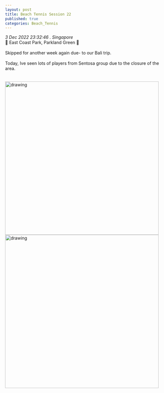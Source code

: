 ```yaml
---
layout: post
title: Beach Tennis Session 22 
published: true
categories: Beach_Tennis
---
```

_3 Dec 2022 23:32:46 . Singapore_
<br>
📍 East Coast Park, Parkland Green 📍
<br>
<br>
Skipped for another week again due- to our Bali trip.
<br>
<br>
Today, Ive seen lots of players from Sentosa group due to the closure of the area.
<br>
<br>
<br>
<img src="https://drive.google.com/uc?export=view&id=1vVEJBBWIMa15h-kNBIXK55muvVgxlB2p" alt="drawing" width="500"/>
<img src="https://drive.google.com/uc?export=view&id=1s8LKqVm0W98GatNNGaBnWuO5UZA7ujWT" alt="drawing" width="500"/>
